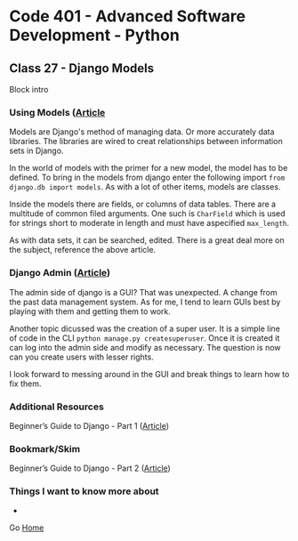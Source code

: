 # Code 401 - Advanced Software Development - Python

## Class 27 - Django Models

Block intro

<!-- > An investment in knowledge pays the best interest. –  Benjamin Franklin -->


### Using Models ([Article](https://developer.mozilla.org/en-US/docs/Learn/Server-side/Django/Models)

Models are Django's method of managing data. Or more accurately data libraries. The libraries are wired to creat relationships between information sets in Django.

In the world of models with the primer for a new model, the model has to be defined. To bring in the models from django enter the following import ```from django.db import models```. As with a lot of other items, models are classes.

Inside the models there are fields, or columns of data tables. There are a multitude of common filed arguments. One such is ```CharField``` which is used for strings short to moderate in length and must have aspecified ```max_length```.

As with data sets, it can be searched, edited. There is a great deal more on the subject, reference the above article.

### Django Admin ([Article](https://developer.mozilla.org/en-US/docs/Learn/Server-side/Django/Admin_site))

The admin side of django is a GUI? That was unexpected. A change from the past data management system. As for me, I tend to learn GUIs best by playing with them and getting them to work.

Another topic dicussed was the creation of a super user. It is a simple line of code in the CLI ```python manage.py createsuperuser```. Once it is created it can log into the admin side and modify as necessary. The question is now can you create users with lesser rights.

I look forward to messing around in the GUI and break things to learn how to fix them.

### Additional Resources

Beginner’s Guide to Django - Part 1 ([Article](https://simpleisbetterthancomplex.com/series/2017/09/04/a-complete-beginners-guide-to-django-part-1.html))

### Bookmark/Skim

Beginner’s Guide to Django - Part 2 ([Article](https://simpleisbetterthancomplex.com/series/2017/09/11/a-complete-beginners-guide-to-django-part-2.html))

### Things I want to know more about

* 

Go [Home](index.md)